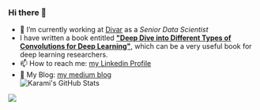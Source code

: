 ### Hi there 👋

- 🔭 I’m currently working at [Divar](https://divar.ir/) as a _Senior Data Scientist_  
- I have written a book entitled [**"Deep Dive into Different Types of Convolutions for Deep Learning"**](https://leanpub.com/convolutions-for-deep-learning), which can be a very useful book for deep learning researchers.  
- 📫 How to reach me: [my Linkedin Profile](https://www.linkedin.com/in/amir-hossein-karami-b8690739/)  
- 📝 My Blog: [my medium blog](https://medium.com/@ah.karami.dl)  
![Karami's GitHub Stats](https://github-readme-stats.vercel.app/api?username=ahkarami&show_icons=true&theme=radical)  

![](https://komarev.com/ghpvc/?username=ahkarami&color=brightgreen)

<!--
**ahkarami/ahkarami** is a ✨ _special_ ✨ repository because its `README.md` (this file) appears on your GitHub profile.

Here are some ideas to get you started:

- 🔭 I’m currently working on ...
- 🌱 I’m currently learning ...
- 👯 I’m looking to collaborate on ...
- 🤔 I’m looking for help with ...
- 💬 Ask me about ...
- 📫 How to reach me: ...
- 😄 Pronouns: ...
- ⚡ Fun fact: ...
-->
